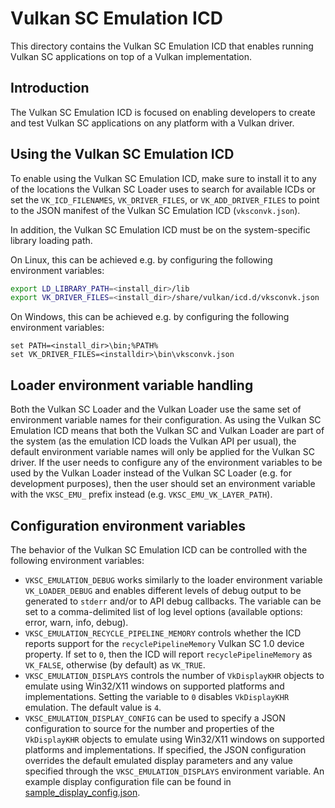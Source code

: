 # Vulkan SC Emulation ICD

This directory contains the Vulkan SC Emulation ICD that enables running Vulkan SC applications on top of a Vulkan implementation.

## Introduction

The Vulkan SC Emulation ICD is focused on enabling developers to create and test Vulkan SC applications on any platform with a Vulkan driver.

## Using the Vulkan SC Emulation ICD

To enable using the Vulkan SC Emulation ICD, make sure to install it to any of the locations the Vulkan SC Loader uses to search for available ICDs or set the `VK_ICD_FILENAMES`, `VK_DRIVER_FILES`, or `VK_ADD_DRIVER_FILES` to point to the JSON manifest of the Vulkan SC Emulation ICD (`vksconvk.json`).

In addition, the Vulkan SC Emulation ICD must be on the system-specific library loading path.

On Linux, this can be achieved e.g. by configuring the following environment variables:

```bash
export LD_LIBRARY_PATH=<install_dir>/lib
export VK_DRIVER_FILES=<install_dir>/share/vulkan/icd.d/vksconvk.json
```

On Windows, this can be achieved e.g. by configuring the following environment variables:

```
set PATH=<install_dir>\bin;%PATH%
set VK_DRIVER_FILES=<installdir>\bin\vksconvk.json
```

## Loader environment variable handling

Both the Vulkan SC Loader and the Vulkan Loader use the same set of environment variable names for their configuration. As using the Vulkan SC Emulation ICD means that both the Vulkan SC and Vulkan Loader are part of the system (as the emulation ICD loads the Vulkan API per usual), the default environment variable names will only be applied for the Vulkan SC driver. If the user needs to configure any of the environment variables to be used by the Vulkan Loader instead of the Vulkan SC Loader (e.g. for development purposes), then the user should set an environment variable with the `VKSC_EMU_` prefix instead (e.g. `VKSC_EMU_VK_LAYER_PATH`).

## Configuration environment variables

The behavior of the Vulkan SC Emulation ICD can be controlled with the following environment variables:

  * `VKSC_EMULATION_DEBUG` works similarly to the loader environment variable `VK_LOADER_DEBUG` and enables different levels of debug output to be generated to `stderr` and/or to API debug callbacks. The variable can be set to a comma-delimited list of log level options (available options: error, warn, info, debug).
  * `VKSC_EMULATION_RECYCLE_PIPELINE_MEMORY` controls whether the ICD reports support for the `recyclePipelineMemory` Vulkan SC 1.0 device property. If set to `0`, then the ICD will report `recyclePipelineMemory` as `VK_FALSE`, otherwise (by default) as `VK_TRUE`.
  * `VKSC_EMULATION_DISPLAYS` controls the number of `VkDisplayKHR` objects to emulate using Win32/X11 windows on supported platforms and implementations. Setting the variable to `0` disables `VkDisplayKHR` emulation. The default value is `4`.
  * `VKSC_EMULATION_DISPLAY_CONFIG` can be used to specify a JSON configuration to source for the number and properties of the `VkDisplayKHR` objects to emulate using Win32/X11 windows on supported platforms and implementations. If specified, the JSON configuration overrides the default emulated display parameters and any value specified through the `VKSC_EMULATION_DISPLAYS` environment variable. An example display configuration file can be found in [sample_display_config.json](sample_display_config.json).
